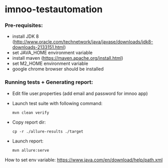 # imnoo-testautomation
 
### Pre-requisites:

 - install JDK 8 (http://www.oracle.com/technetwork/java/javase/downloads/jdk8-downloads-2133151.html)
 - set JAVA_HOME environment variable
 - install maven (https://maven.apache.org/install.html)
 - set M2_HOME environment variable
 - google chrome browser should be installed

### Running tests + Generating report:
 - Edit file user.properties (add email and password for imnoo app)
    
 - Launch test suite with following command:
   ```
   mvn clean verify
   ```
 - Copy report dir:
   ```
   cp -r ./allure-results ./target
   ```
   
 - Launch report:
   ```
   mvn allure:serve
   ```
   
How to set env variable: 
https://www.java.com/en/download/help/path.xml
